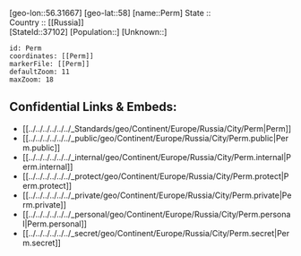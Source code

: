 ﻿---
location: [58,56.31667] 
mapzoom: [7,12] 
mapmarker: city 
type: City
tags:
- geo/City


SpocWebEntityId: 37106
isDeleted: false
confidential: public

---
[geo-lon::56.31667] 
[geo-lat::58] 
[name::Perm] 
State ::  
Country :: [[Russia]]  
[StateId::37102] 
[Population::] 
[Unknown::] 


```leaflet
id: Perm
coordinates: [[Perm]] 
markerFile: [[Perm]] 
defaultZoom: 11 
maxZoom: 18
```


## Confidential Links & Embeds: 
- [[../../../../../../_Standards/geo/Continent/Europe/Russia/City/Perm|Perm]] 
- [[../../../../../../_public/geo/Continent/Europe/Russia/City/Perm.public|Perm.public]] 
- [[../../../../../../_internal/geo/Continent/Europe/Russia/City/Perm.internal|Perm.internal]] 
- [[../../../../../../_protect/geo/Continent/Europe/Russia/City/Perm.protect|Perm.protect]] 
- [[../../../../../../_private/geo/Continent/Europe/Russia/City/Perm.private|Perm.private]] 
- [[../../../../../../_personal/geo/Continent/Europe/Russia/City/Perm.personal|Perm.personal]] 
- [[../../../../../../_secret/geo/Continent/Europe/Russia/City/Perm.secret|Perm.secret]] 
